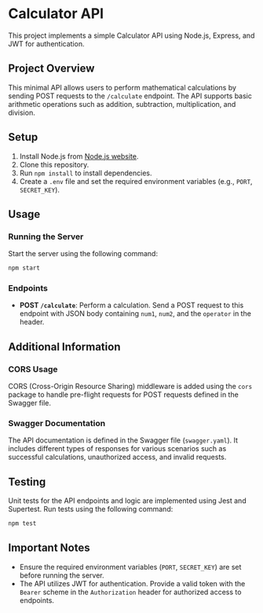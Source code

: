 # Calculator API

This project implements a simple Calculator API using Node.js, Express, and JWT for authentication.

## Project Overview

This minimal API allows users to perform mathematical calculations by sending POST requests to the `/calculate` endpoint. The API supports basic arithmetic operations such as addition, subtraction, multiplication, and division.

## Setup

1. Install Node.js from [Node.js website](https://nodejs.org).
2. Clone this repository.
3. Run `npm install` to install dependencies.
4. Create a `.env` file and set the required environment variables (e.g., `PORT`, `SECRET_KEY`).

## Usage

### Running the Server

Start the server using the following command:

```bash
npm start
```


### Endpoints

- **POST `/calculate`**: Perform a calculation. Send a POST request to this endpoint with JSON body containing `num1`, `num2`, and the `operator` in the header.

## Additional Information

### CORS Usage

CORS (Cross-Origin Resource Sharing) middleware is added using the `cors` package to handle pre-flight requests for POST requests defined in the Swagger file.

### Swagger Documentation

The API documentation is defined in the Swagger file (`swagger.yaml`). It includes different types of responses for various scenarios such as successful calculations, unauthorized access, and invalid requests.

## Testing

Unit tests for the API endpoints and logic are implemented using Jest and Supertest. Run tests using the following command:

```bash
npm test
```


## Important Notes

- Ensure the required environment variables (`PORT`, `SECRET_KEY`) are set before running the server.
- The API utilizes JWT for authentication. Provide a valid token with the `Bearer` scheme in the `Authorization` header for authorized access to endpoints.
